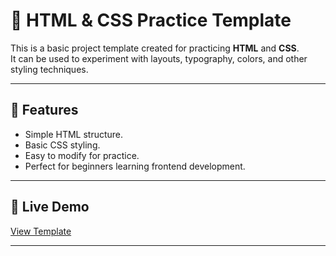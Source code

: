 # 🎨 HTML & CSS Practice Template

This is a basic project template created for practicing **HTML** and **CSS**.  
It can be used to experiment with layouts, typography, colors, and other styling techniques.

---

## 📜 Features
- Simple HTML structure.
- Basic CSS styling.
- Easy to modify for practice.
- Perfect for beginners learning frontend development.

---

## 🚀 Live Demo
[View Template](https://abdelrhman143.github.io/html_css_templete_two/)


---
